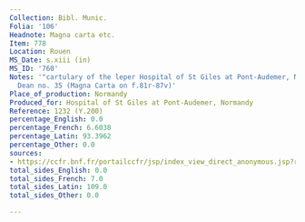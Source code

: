 ```yaml
---
Collection: Bibl. Munic.
Folia: '106'
Headnote: Magna carta etc.
Item: 778
Location: Rouen
MS_Date: s.xiii (in)
MS_ID: '760'
Notes: '"cartulary of the leper Hospital of St Giles at Pont-Audemer, Normandy" ;
  Dean no. 35 (Magna Carta on f.81r-87v)'
Place_of_production: Normandy
Produced_for: Hospital of St Giles at Pont-Audemer, Normandy
Reference: 1232 (Y.200)
percentage_English: 0.0
percentage_French: 6.6038
percentage_Latin: 93.3962
percentage_Other: 0.0
sources:
- https://ccfr.bnf.fr/portailccfr/jsp/index_view_direct_anonymous.jsp?record=eadcgm:EADC:D08A12881
total_sides_English: 0.0
total_sides_French: 7.0
total_sides_Latin: 109.0
total_sides_Other: 0.0

---
```

